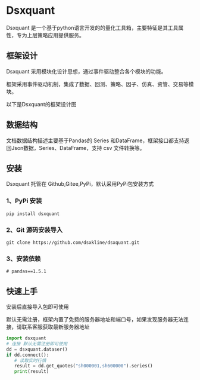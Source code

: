 # Dsxquant

Dsxquant 是一个基于python语言开发的的量化工具箱，主要特征是其工具属性，专为上层策略应用提供服务。

## 框架设计
Dsxquant 采用模块化设计思想，通过事件驱动整合各个模块的功能。

框架采用事件驱动机制，集成了数据、回测、策略、因子、仿真、资管、交易等模块。

以下是Dsxquant的框架设计图

## 数据结构

文档数据结构描述主要基于Pandas的 Series 和DataFrame，框架接口都支持返回Json数据，Series、DataFrame，支持 csv 文件转换等。

## 安装
Dsxquant 托管在 Github,Gitee,PyPi，默认采用PyPi包安装方式

### 1、PyPi 安装

```
pip install dsxquant
```

### 2、Git 源码安装导入

```
git clone https://github.com/dsxkline/dsxquant.git
```

### 3、安装依赖

```
# pandas==1.5.1
```

## 快速上手

安装后直接导入包即可使用

默认无需注册，框架内置了免费的服务器地址和端口号，如果发现服务器无法连接，请联系客服获取最新服务器地址

``` python
import dsxquant
# 连接 默认无需注册即可使用
dd = dsxquant.dataser()
if dd.connect():
   # 读取实时行情
   result = dd.get_quotes("sh000001,sh600000").series()
   print(result)
```
